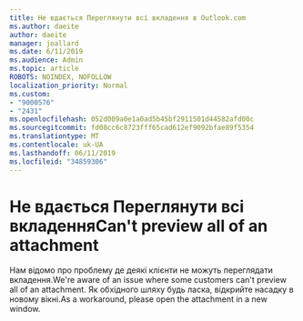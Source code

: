 ```yaml
---
title: Не вдається Переглянути всі вкладення в Outlook.com
ms.author: daeite
author: daeite
manager: joallard
ms.date: 6/11/2019
ms.audience: Admin
ms.topic: article
ROBOTS: NOINDEX, NOFOLLOW
localization_priority: Normal
ms.custom:
- "9000576"
- "2431"
ms.openlocfilehash: 052d009a0e1a0ad5b45bf2911501d44582afd00c
ms.sourcegitcommit: fd08cc6c8723fff65cad612ef9092bfae89f5354
ms.translationtype: MT
ms.contentlocale: uk-UA
ms.lasthandoff: 06/11/2019
ms.locfileid: "34859306"
---
```

# <a name="cant-preview-all-of-an-attachment"></a><span data-ttu-id="bd38b-102">Не вдається Переглянути всі вкладення</span><span class="sxs-lookup"><span data-stu-id="bd38b-102">Can't preview all of an attachment</span></span>

<span data-ttu-id="bd38b-103">Нам відомо про проблему де деякі клієнти не можуть переглядати вкладення.</span><span class="sxs-lookup"><span data-stu-id="bd38b-103">We're aware of an issue where some customers can't preview all of an attachment.</span></span> <span data-ttu-id="bd38b-104">Як обхідного шляху будь ласка, відкрийте насадку в новому вікні.</span><span class="sxs-lookup"><span data-stu-id="bd38b-104">As a workaround, please open the attachment in a new window.</span></span>